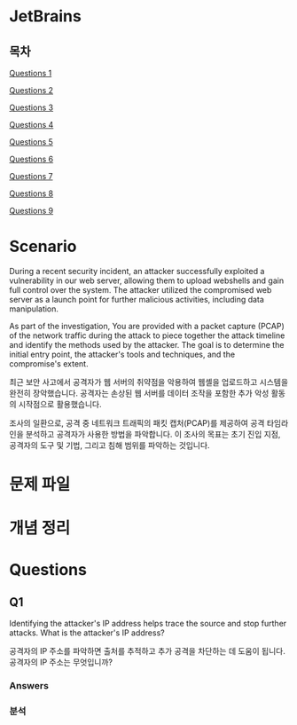 # JetBrains

## 목차

[Questions 1](#q1)

[Questions 2](#q2)

[Questions 3](#q3)

[Questions 4](#q4)

[Questions 5](#q5)

[Questions 6](#q6)

[Questions 7](#q7)

[Questions 8](#q8)

[Questions 9](#q9)

# Scenario
During a recent security incident, an attacker successfully exploited a vulnerability in our web server, allowing them to upload webshells and gain full control over the system. The attacker utilized the compromised web server as a launch point for further malicious activities, including data manipulation. 

As part of the investigation, You are provided with a packet capture (PCAP) of the network traffic during the attack to piece together the attack timeline and identify the methods used by the attacker. The goal is to determine the initial entry point, the attacker's tools and techniques, and the compromise's extent.

최근 보안 사고에서 공격자가 웹 서버의 취약점을 악용하여 웹셸을 업로드하고 시스템을 완전히 장악했습니다. 공격자는 손상된 웹 서버를 데이터 조작을 포함한 추가 악성 활동의 시작점으로 활용했습니다.

조사의 일환으로, 공격 중 네트워크 트래픽의 패킷 캡처(PCAP)를 제공하여 공격 타임라인을 분석하고 공격자가 사용한 방법을 파악합니다. 이 조사의 목표는 초기 진입 지점, 공격자의 도구 및 기법, 그리고 침해 범위를 파악하는 것입니다.

# 문제 파일

# 개념 정리

# Questions

## Q1
Identifying the attacker's IP address helps trace the source and stop further attacks. What is the attacker's IP address?

공격자의 IP 주소를 파악하면 출처를 추적하고 추가 공격을 차단하는 데 도움이 됩니다. 공격자의 IP 주소는 무엇입니까?

### Answers

### 분석